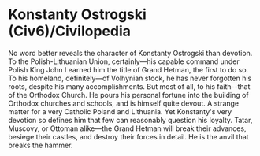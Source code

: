 # Konstanty Ostrogski (Civ6)/Civilopedia

No word better reveals the character of Konstanty Ostrogski than devotion. To the Polish-Lithuanian Union, certainly—his capable command under Polish King John I earned him the title of Grand Hetman, the first to do so. To his homeland, definitely—of Volhynian stock, he has never forgotten his roots, despite his many accomplishments.
But most of all, to his faith--that of the Orthodox Church. He pours his personal fortune into the building of Orthodox churches and schools, and is himself quite devout. A strange matter for a very Catholic Poland and Lithuania.
Yet Konstanty's very devotion so defines him that few can reasonably question his loyalty. Tatar, Muscovy, or Ottoman alike—the Grand Hetman will break their advances, besiege their castles, and destroy their forces in detail. He is the anvil that breaks the hammer.